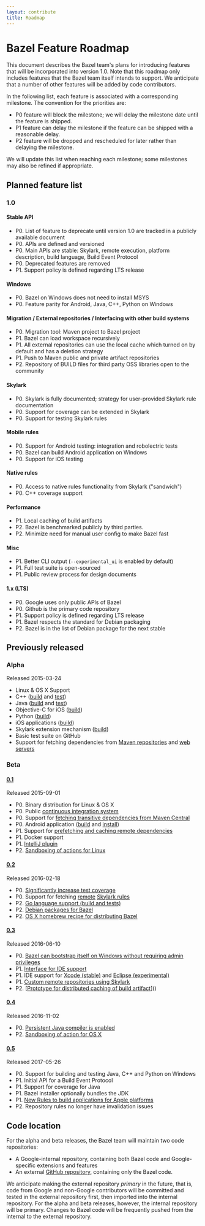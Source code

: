 ```yaml
---
layout: contribute
title: Roadmap
---
```


# Bazel Feature Roadmap

This document describes the Bazel team's plans for introducing features that
will be incorporated into version 1.0. Note that this roadmap only includes
features that the Bazel team itself intends to support. We anticipate that a
number of other features will be added by code contributors.

In the following list, each feature is associated with a corresponding
milestone. The convention for the priorities are:

*   P0 feature will block the milestone; we will delay the milestone date
    until the feature is shipped.
*   P1 feature can delay the milestone if the feature can be shipped with a
    reasonable delay.
*   P2 feature will be dropped and rescheduled for later rather than delaying
    the milestone.

We will update this list when reaching each milestone; some milestones may also
be refined if appropriate.

## Planned feature list

### 1.0

#### Stable API

* P0. List of feature to deprecate until version 1.0 are tracked in a publicly available document
* P0. APIs are defined and versioned
* P0. Main APIs are stable: Skylark, remote execution, platform description, build language, Build Event Protocol
* P0. Deprecated features are removed
* P1. Support policy is defined regarding LTS release

#### Windows

* P0. Bazel on Windows does not need to install MSYS
* P0. Feature parity for Android, Java, C++, Python on Windows

#### Migration / External repositories / Interfacing with other build systems

* P0. Migration tool: Maven project to Bazel project
* P1. Bazel can load workspace recursively
* P1. All external repositories can use the local cache which turned on by default and has a deletion strategy
* P1. Push to Maven public and private artifact repositories
* P2. Repository of BUILD files for third party OSS libraries open to the community

#### Skylark

* P0. Skylark is fully documented; strategy for user-provided Skylark rule documentation
* P0. Support for coverage can be extended in Skylark
* P0. Support for testing Skylark rules

#### Mobile rules

* P0. Support for Android testing: integration and robolectric tests
* P0. Bazel can build Android application on Windows
* P0. Support for iOS testing

#### Native rules

* P0. Access to native rules functionality from Skylark ("sandwich")
* P0. C++ coverage support

#### Performance

* P1. Local caching of build artifacts
* P2. Bazel is benchmarked publicly by third parties.
* P2. Minimize need for manual user config to make Bazel fast

#### Misc

* P1. Better CLI output (`--experimental_ui` is enabled by default)
* P1. Full test suite is open-sourced
* P1. Public review process for design documents

#### 1.x (LTS)

* P0. Google uses only public APIs of Bazel
* P0. Github is the primary code repository
* P1. Support policy is defined regarding LTS release
* P1. Bazel respects the standard for Debian packaging
* P2. Bazel is in the list of Debian package for the next stable



## Previously released

### Alpha
Released 2015-03-24

* Linux &amp; OS X Support</td>
* C++ ([build](http://bazel.build/docs/be/c-cpp.html#cc_binary) and [test](http://bazel.build/docs/be/c-cpp.html#cc_test))
* Java ([build](http://bazel.build/docs/be/java.html#java_binary) and [test](http://bazel.build/docs/be/java.html#java_test))
* Objective-C for iOS ([build](http://bazel.build/docs/be/objective-c.html#objc_binary))
* Python ([build](http://bazel.build/docs/be/python.html#py_binary))
* iOS applications ([build](http://bazel.build/docs/be/objective-c.html#ios_application))
* Skylark extension mechanism ([build](http://bazel.build/docs/skylark/index.html))
* Basic test suite on GitHub
* Support for fetching dependencies from [Maven repositories](http://bazel.build/docs/be/workspace.html#maven_jar) and [web servers](http://bazel.build/docs/be/workspace.html#http_archive)


### Beta

#### [0.1](https://github.com/bazelbuild/bazel/releases/tag/0.1.0)
Released 2015-09-01

* P0. Binary distribution for Linux & OS X
* P0. Public [continuous integration system](http://ci.bazel.build)
* P0. Support for [fetching transitive dependencies from Maven Central](http://bazel.build/docs/external.html)
* P0. Android application ([build](http://bazel.build/docs/be/android.html#android_binary) and [install](http://bazel.build/docs/bazel-user-manual.html#mobile-install))
* P1. Support for [prefetching and caching remote dependencies](http://bazel.build/docs/external.html)
* P1. Docker support
* P1. [IntelliJ plugin](https://ij.bazel.build/)
* P2. [Sandboxing of actions for Linux](http://bazel.build/docs/bazel-user-manual.html#sandboxing)

#### [0.2](https://github.com/bazelbuild/bazel/releases/tag/0.2.0)
Released 2016-02-18

* P0. [Significantly increase test coverage](https://github.com/bazelbuild/bazel/tree/master/src/test/java/com/google/devtools)
* P0. Support for fetching [remote](http://bazel.build/docs/external.html) [Skylark rules](http://bazel.build/docs/be/functions.html#load)
* P2. [Go language support (build and tests)](https://github.com/bazelbuild/rules_go)
* P2. [Debian packages for Bazel](https://github.com/bazelbuild/bazel/releases/latest)
* P2. [OS X homebrew recipe for distributing Bazel](http://braumeister.org/formula/bazel)

#### [0.3](https://github.com/bazelbuild/bazel/releases/tag/0.3.0)
Released 2016-06-10

* P0. [Bazel can bootstrap itself on Windows without requiring admin privileges](http://bazel.build/docs/windows.html)
* P1. [Interface for IDE support](http://blog.bazel.build/2016/06/10/ide-support.html)
* P1. IDE support for [Xcode (stable)](http://tulsi.bazel.build) and [Eclipse (experimental)](https://github.com/bazelbuild/e4b)
* P1. [Custom remote repositories using Skylark](https://docs.google.com/document/d/1jKbNXOVp2T1zJD_iRnVr8k5D0xZKgO8blMVDlXOksJg)
* P2. [[Prototype for distributed caching of build artifact](https://github.com/bazelbuild/bazel/commit/79adf59e2973754c8c0415fcab45cd58c7c34697)]()

#### [0.4](https://github.com/bazelbuild/bazel/releases/tag/0.4.0)
Released 2016-11-02

* P0. [Persistent Java compiler is enabled](https://github.com/bazelbuild/bazel/commit/490f250b27183a886cf70a5fe9e99d9428141b34)
* P2. [Sandboxing of action for OS X](https://github.com/bazelbuild/bazel/commit/7b825b8ea442246aabfa6a5a8962abd70855d0da)


#### [0.5](https://github.com/bazelbuild/bazel/releases/tag/0.5.0)
Released 2017-05-26

* P0. Support for building and testing Java, C++ and Python on Windows</td>
* P1. Initial API for a Build Event Protocol
* P1. Support for coverage for Java
* P1. Bazel installer optionally bundles the JDK
* P1. [New Rules to build applications for Apple platforms](https://github.com/bazelbuild/rules_apple)
* P2. Repository rules no longer have invalidation issues

## Code location

For the alpha and beta releases, the Bazel team will maintain two code
repositories:

*   A Google-internal repository, containing both Bazel code and
    Google-specific extensions and features
*   An external [GitHub repository](https://github.com/bazelbuild/bazel),
    containing only the Bazel code.

We anticipate making the external repository *primary* in the future, that is,
code from Google and non-Google contributors will be committed and tested in the
external repository first, then imported into the internal repository. For
the alpha and beta releases, however, the internal repository will be primary.
Changes to Bazel code will be frequently pushed from the internal to
the external repository.
